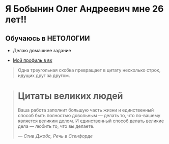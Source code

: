 #  Я Бобынин Олег Андреевич мне 26 лет!!

## Обучаюсь в НЕТОЛОГИИ

- Делаю домашнее задание 
+ [Мой профиль в вк](https://vk.com/semi69)
  
> Одна треугольная скобка
превращает в цитату несколько строк,
идущих друг за другом.

> # Цитаты великих людей
> Ваша работа заполнит большую часть жизни и единственный способ быть
> полностью довольным — делать то, что по-вашему является великим делом.
> И единственный способ делать великие дела — любить то, что вы делаете.
>
> *— Стив Джобс, Речь в Стенфорде*
